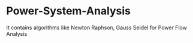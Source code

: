 # Power-System-Analysis
It contains algorithms like Newton Raphson, Gauss Seidel for Power Flow Analysis
